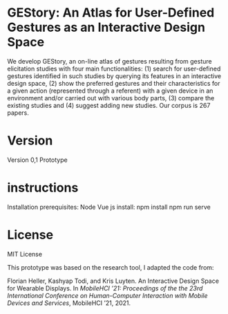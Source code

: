 # GEStory: An Atlas for User-Defined Gestures as an Interactive Design Space
We develop GEStory, an on-line atlas of gestures resulting from gesture elicitation studies with four main functionalities: (1) search for user-defined gestures identified in such studies by querying its features in an interactive design space, (2) show the preferred gestures and their characteristics for a given action (represented through a referent) with a given device  in an environment and/or carried out with various body parts, (3) compare the existing studies and (4) suggest adding new studies. Our corpus is 267 papers.

# Version
Version 0,1 Prototype

# instructions
Installation prerequisites:
    Node
    Vue js
install:
    npm install
    npm run serve

# License
MIT License

This prototype was based on the research tool, I adapted the code from:

Florian Heller, Kashyap Todi, and Kris Luyten. An Interactive Design Space for Wearable Displays. In *MobileHCI ’21: Proceedings of the the 23rd International Conference on Human-Computer Interaction with Mobile Devices and Services*, MobileHCI ’21, 2021. 

